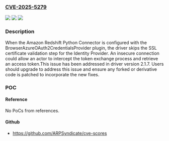 ### [CVE-2025-5279](https://cve.mitre.org/cgi-bin/cvename.cgi?name=CVE-2025-5279)
![](https://img.shields.io/static/v1?label=Product&message=Redshift&color=blue)
![](https://img.shields.io/static/v1?label=Version&message=2.0.872%3C%202.1.7%20&color=brighgreen)
![](https://img.shields.io/static/v1?label=Vulnerability&message=CWE-295%3A%20Improper%20Certificate%20Validation&color=brighgreen)

### Description

When the Amazon Redshift Python Connector is configured with the BrowserAzureOAuth2CredentialsProvider plugin, the driver skips the SSL certificate validation step for the Identity Provider. An insecure connection could allow an actor to intercept the token exchange process and retrieve an access token.This issue has been addressed in driver version 2.1.7. Users should upgrade to address this issue and ensure any forked or derivative code is patched to incorporate the new fixes.

### POC

#### Reference
No PoCs from references.

#### Github
- https://github.com/ARPSyndicate/cve-scores

